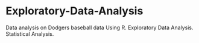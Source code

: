 # Exploratory-Data-Analysis
Data analysis on Dodgers baseball data Using R. 
Exploratory Data Analysis.
Statistical Analysis.
